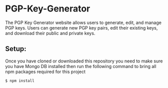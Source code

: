 # PGP-Key-Generator
The PGP Key Generator website allows users to generate, edit, and manage PGP keys. Users can generate new PGP key pairs, edit their existing keys, and download their public and private keys.


## Setup:

Once you have cloned or downloaded this repository you need to make sure you have Mongo DB installed then
run the following command to bring all npm packages required for this project

```
$ npm install
```
